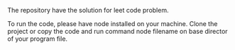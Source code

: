 The repository have the solution for leet code problem.

To run the code, please have node installed on your machine. 
Clone the project or copy the code and run command node filename on base director of your program file.
